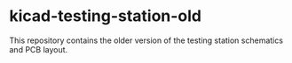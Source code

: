 # kicad-testing-station-old

This repository contains the older version of the testing station schematics and PCB layout.
